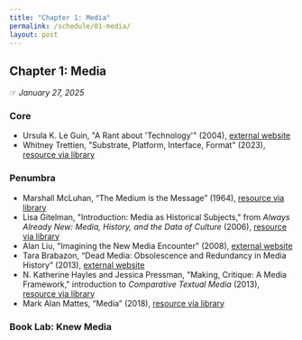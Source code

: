 ```yaml
---
title: "Chapter 1: Media"
permalink: /schedule/01-media/
layout: post
---
```


## Chapter 1: Media

☞ _January 27, 2025_

### Core

+ Ursula K. Le Guin, "A Rant about 'Technology'" (2004), [external website](https://www.ursulakleguin.com/a-rant-about-technology)
+ Whitney Trettien, "Substrate, Platform, Interface, Format" (2023), [resource via library](https://www.jstor.org/stable/48736944)

### Penumbra

+ Marshall McLuhan, “The Medium is the Message” (1964), [resource via library](http://proxy2.library.illinois.edu/login?url=https://www.jstor.org/stable/10.3366/j.ctvxcrv1h.6)
+ Lisa Gitelman, "Introduction: Media as Historical Subjects," from _Always Already New: Media, History, and the Data of Culture_ (2006), [resource via library](https://doi-org.proxy2.library.illinois.edu/10.7551/mitpress/1208.003.0003)
+ Alan Liu, "Imagining the New Media Encounter" (2008), [external website](http://www.digitalhumanities.org/companion/view?docId=blackwell/9781405148641/9781405148641.xml&chunk.id=ss1-3-1&toc.depth=1&toc.id=ss1-3-1&brand=9781405148641_brand)
+ Tara Brabazon, “Dead Media: Obsolescence and Redundancy in Media History” (2013), [external website](https://journals.uic.edu/ojs/index.php/fm/article/view/4466/3701) 
+ N. Katherine Hayles and Jessica Pressman, "Making, Critique: A Media Framework," introduction to _Comparative Textual Media_ (2013), [resource via library](http://proxy2.library.illinois.edu/login?url=https://www.jstor.org/stable/10.5749/j.ctt5hjjtq.3)
+ Mark Alan Mattes, “Media” (2018), [resource via library](https://muse-jhu-edu.proxy2.library.illinois.edu/article/707746)

### Book Lab: Knew Media